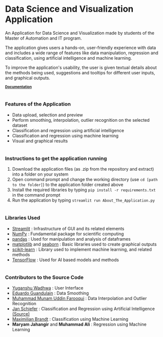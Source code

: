 # Data Science and Visualization Application

An Application for Data Science and Visualization made by students of the Master of Automation and IT program. 

The application gives users a hands-on, user-friendly experience with data and includes a wide range of features like data manipulation, regression and classification, using artificial intelligence and machine learning.

To improve the application's usability, the user is given textual details about the methods being used, suggestions and tooltips for different user inputs, and graphical outputs. 

<small> [**Documentation**](https://mait-oop22-23-documentation.readthedocs.io/en/latest/) </small>


# 
### Features of the Application
* Data upload, selection and preview
* Perform smoothing, interpolation, outlier recognition on the selected dataset
* Classification and regression using artificial intelligence
* Classification and regression using machine learning
* Visual and graphical results


# 
### Instructions to get the application running
1. Download the application files (as .zip from the repository and extract) into a folder on your system
2. Open command prompt and change the working directory (use `cd [path to the folder]`) to the application folder created above
3. Install the required libraries by typing `pip install -r requirements.txt` in the command prompt
4. Run the application by typing `streamlit run About_The_Application.py`


#
### Libraries Used
* [Streamlit](https://streamlit.io/) : Infrastructure of GUI and its related elements
* [NumPy](https://numpy.org/) : Fundamental package for scientific computing
* [pandas](https://pandas.pydata.org/) : Used for manipulation and analysis of dataframes
* [matplotlib](https://matplotlib.org/) and [seaborn](https://seaborn.pydata.org/) : Basic libraries used to create graphical outputs
* [scikit-learn](https://scikit-learn.org/stable/) : Library used to implement machine learning, and related methods
* [TensorFlow](https://www.tensorflow.org/) : Used for AI based models and methods


# 
### Contributors to the Source Code
* [Yuganshu Wadhwa](https://github.com/YuganshuWadhwa) : User Interface
* [Eduardo Guandulain](https://github.com/EGuandulain) : Data Smoothing
* [Muhammad Munam Uddin Farooqui](https://github.com/munam2244) : Data Interpolation and Outlier Recognition
* [Jan Schiefer](https://github.com/jan-of-us) : Classification and Regression using Artificial Intelligence [(Source)](https://github.com/jan-of-us/OOP_22_AI_NN)
* [Maximilian Brandt](https://github.com/brandeyy) : Classification using Machine Learning
* **Maryam Jahangir** and **Muhammad Ali** : Regression using Machine Learning